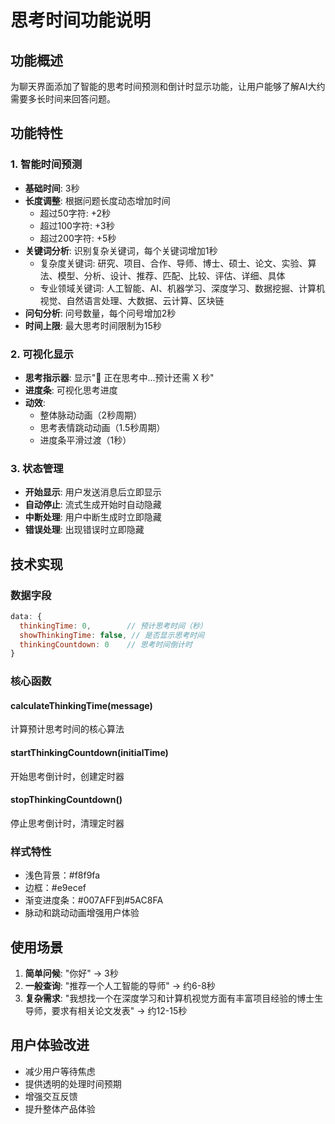 # 思考时间功能说明

## 功能概述
为聊天界面添加了智能的思考时间预测和倒计时显示功能，让用户能够了解AI大约需要多长时间来回答问题。

## 功能特性

### 1. 智能时间预测
- **基础时间**: 3秒
- **长度调整**: 根据问题长度动态增加时间
  - 超过50字符: +2秒
  - 超过100字符: +3秒  
  - 超过200字符: +5秒
- **关键词分析**: 识别复杂关键词，每个关键词增加1秒
  - 复杂度关键词: 研究、项目、合作、导师、博士、硕士、论文、实验、算法、模型、分析、设计、推荐、匹配、比较、评估、详细、具体
  - 专业领域关键词: 人工智能、AI、机器学习、深度学习、数据挖掘、计算机视觉、自然语言处理、大数据、云计算、区块链
- **问句分析**: 问号数量，每个问号增加2秒
- **时间上限**: 最大思考时间限制为15秒

### 2. 可视化显示
- **思考指示器**: 显示"🤔 正在思考中...预计还需 X 秒"
- **进度条**: 可视化思考进度
- **动效**: 
  - 整体脉动动画（2秒周期）
  - 思考表情跳动动画（1.5秒周期）
  - 进度条平滑过渡（1秒）

### 3. 状态管理
- **开始显示**: 用户发送消息后立即显示
- **自动停止**: 流式生成开始时自动隐藏
- **中断处理**: 用户中断生成时立即隐藏
- **错误处理**: 出现错误时立即隐藏

## 技术实现

### 数据字段
```javascript
data: {
  thinkingTime: 0,        // 预计思考时间（秒）
  showThinkingTime: false, // 是否显示思考时间
  thinkingCountdown: 0    // 思考时间倒计时
}
```

### 核心函数

#### calculateThinkingTime(message)
计算预计思考时间的核心算法

#### startThinkingCountdown(initialTime)
开始思考倒计时，创建定时器

#### stopThinkingCountdown()
停止思考倒计时，清理定时器

### 样式特性
- 浅色背景：#f8f9fa
- 边框：#e9ecef
- 渐变进度条：#007AFF到#5AC8FA
- 脉动和跳动动画增强用户体验

## 使用场景
1. **简单问候**: "你好" → 3秒
2. **一般查询**: "推荐一个人工智能的导师" → 约6-8秒
3. **复杂需求**: "我想找一个在深度学习和计算机视觉方面有丰富项目经验的博士生导师，要求有相关论文发表" → 约12-15秒

## 用户体验改进
- 减少用户等待焦虑
- 提供透明的处理时间预期
- 增强交互反馈
- 提升整体产品体验
